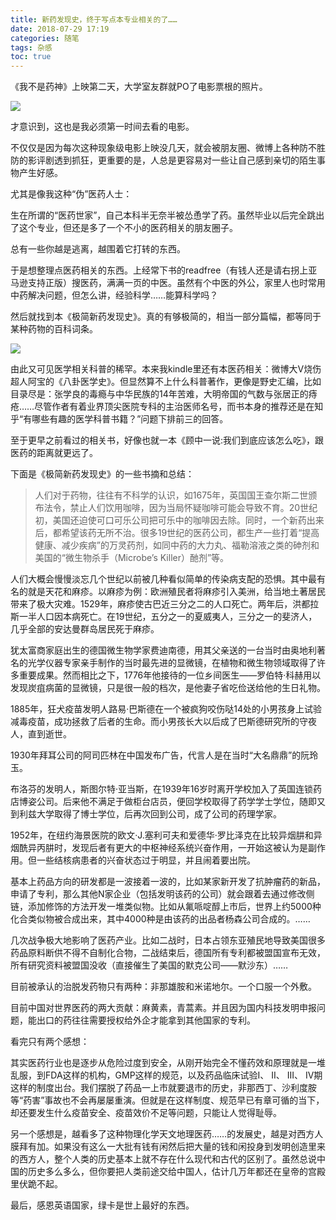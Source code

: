 ```yaml
---
title: 新药发现史，终于写点本专业相关的了……
date: 2018-07-29 17:19
categories: 随笔
tags: 杂感
toc: true
---
```

《我不是药神》上映第二天，大学室友群就PO了电影票根的照片。

![](https://upload-images.jianshu.io/upload_images/29336-02d27b7694770f5c.jpg?imageMogr2/auto-orient/strip%7CimageView2/2/w/1240)

才意识到，这也是我必须第一时间去看的电影。

不仅仅是因为每次这种现象级电影上映没几天，就会被朋友圈、微博上各种防不胜防的影评剧透到抓狂，更重要的是，人总是更容易对一些让自己感到亲切的陌生事物产生好感。

尤其是像我这种“伪”医药人士：

生在所谓的“医药世家”，自己本科半无奈半被怂恿学了药。虽然毕业以后完全跳出了这个专业，但还是多了一个不小的医药相关的朋友圈子。

总有一些你越是逃离，越围着它打转的东西。

于是想整理点医药相关的东西。上经常下书的readfree（有钱人还是请右拐上亚马逊支持正版）搜医药，满满一页的中医。虽然有个中医的外公，家里人也时常用中药解决问题，但怎么讲，经验科学……能算科学吗？

然后就找到本《极简新药发现史》。真的有够极简的，相当一部分篇幅，都等同于某种药物的百科词条。

![](https://upload-images.jianshu.io/upload_images/29336-3b108c35b0355905.png?imageMogr2/auto-orient/strip%7CimageView2/2/w/1240)

由此又可见医学相关科普的稀罕。本来我kindle里还有本医药相关：微博大V烧伤超人阿宝的《八卦医学史》。但显然算不上什么科普著作，更像是野史汇编，比如目录尽是：张学良的毒瘾与中华民族的14年苦难，大明帝国的气数与张居正的痔疮……尽管作者有着业界顶尖医院专科的主治医师名号，而书本身的推荐还是在知乎“有哪些有趣的医学科普书籍？”问题下排前三的回答。

至于更早之前看过的相关书，好像也就一本《顾中一说:我们到底应该怎么吃》，跟医药的距离就更远了。

下面是《极简新药发现史》的一些书摘和总结：

>人们对于药物，往往有不科学的认识，如1675年，英国国王查尔斯二世颁布法令，禁止人们饮用咖啡，因为当局怀疑咖啡可能会导致不育。20世纪初，美国还迫使可口可乐公司把可乐中的咖啡因去除。同时，一个新药出来后，都希望该药无所不治。很多19世纪的医药公司，都生产一些打着“提高健康、减少疾病”的万灵药剂，如同中药的大力丸、福勒溶液之类的砷剂和美国的“微生物杀手（Microbe’s Killer）酏剂”等。

人们大概会慢慢淡忘几个世纪以前被几种看似简单的传染病支配的恐惧。其中最有名的就是天花和麻疹。以麻疹为例：欧洲殖民者将麻疹引入美洲，给当地土著居民带来了极大灾难。1529年，麻疹使古巴近三分之二的人口死亡。两年后，洪都拉斯一半人口因本病死亡。在19世纪，五分之一的夏威夷人，三分之一的斐济人，几乎全部的安达曼群岛居民死于麻疹。

犹太富商家庭出生的德国微生物学家费迪南德，用其父亲送的一台当时由奥地利著名的光学仪器专家亲手制作的当时最先进的显微镜，在植物和微生物领域取得了许多重要成果。然而相比之下，1776年他接待的一位乡间医生——罗伯特·科赫用以发现炭疽病菌的显微镜，只是很一般的档次，是他妻子省吃俭送给他的生日礼物。

1885年，狂犬疫苗发明人路易·巴斯德在一个被疯狗咬伤哒14处的小男孩身上试验减毒疫苗，成功拯救了后者的生命。而小男孩长大以后成了巴斯德研究所的守夜人，直到逝世。

1930年拜耳公司的阿司匹林在中国发布广告，代言人是在当时“大名鼎鼎”的阮玲玉。

布洛芬的发明人，斯图尔特·亚当斯，在1939年16岁时离开学校加入了英国连锁药店博姿公司。后来他不满足于做柜台店员，便回学校取得了药学学士学位，随即又到利兹大学取得了博士学位，后再次回到公司，成了公司的药理学家。

1952年，在纽约海景医院的欧文·J.塞利可夫和爱德华·罗比泽克在比较异烟肼和异烟酰异丙肼时，发现后者有更大的中枢神经系统兴奋作用，一开始这被认为是副作用。但一些结核病患者的兴奋状态过于明显，并且闹着要出院。

基本上药品方向的研发都是一波接着一波的，比如某家新开发了抗肿瘤药的新品，申请了专利，那么其他N家企业（包括发明该药的公司）就会跟着去通过修改侧链，添加修饰的方法开发一堆类似物。比如从氟哌啶醇上市后，世界上约5000种化合类似物被合成出来，其中4000种是由该药的出品者杨森公司合成的。……

几次战争极大地影响了医药产业。比如二战时，日本占领东亚殖民地导致美国很多药品原料断供不得不自制化合物，二战结束后，德国所有专利都被盟国宣布无效，所有研究资料被盟国没收（直接催生了美国的默克公司——默沙东）……

目前被承认的治脱发药物只有两种：非那雄胺和米诺地尔。一个口服一个外敷。

目前中国对世界医药的两大贡献：麻黄素，青蒿素。并且因为国内科技发明申报问题，能出口的药往往需要授权给外企才能拿到其他国家的专利。

看完只有两个感想：

其实医药行业也是逐步从危险过度到安全，从刚开始完全不懂药效和原理就是一堆乱服，到FDA这样的机构，GMP这样的规范，以及药品临床试验I、 II、 III、 IV期这样的制度出台。我们摆脱了药品一上市就要退市的历史，非那西丁、沙利度胺等“药害”事故也不会再屡屡重演。但就是在这样制度、规范早已有章可循的当下，却还要发生什么疫苗安全、疫苗效价不足等问题，只能让人觉得耻辱。

另一个感想是，越看多了这种物理化学天文地理医药……的发展史，越是对西方人膜拜有加。如果没有这么一大批有钱有闲然后把大量的钱和闲投身到发明创造里来的西方人，整个人类的历史基本上就不存在什么现代和古代的区别了。虽然总说中国的历史多么多么，但你要把人类前途交给中国人，估计几万年都还在皇帝的宫殿里伏跪不起。

最后，感恩英语国家，绿卡是世上最好的东西。

